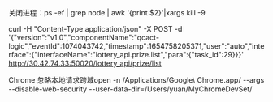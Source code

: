 关闭进程：ps -ef | grep node | awk '{print $2}'|xargs kill -9

curl -H "Content-Type:application/json" -X POST -d '{"version":"v1.0","componentName":"qcact-logic","eventId":1074043742,"timestamp":1654758205371,"user":"auto","interface":{"interfaceName":"lottery_api.prize.list","para":{"task_id":29}}}' http://30.42.74.33:50020/lottery_api/prize/list

Chrome 忽略本地请求跨域open -n /Applications/Google\ Chrome.app/ --args --disable-web-security --user-data-dir=/Users/yuan/MyChromeDevSet/
